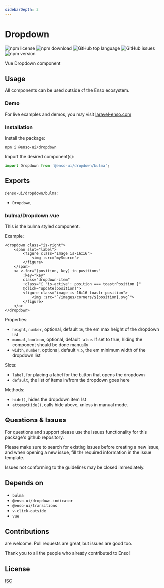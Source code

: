 ```yaml
---
sidebarDepth: 3
---
```


# Dropdown

![npm license](https://img.shields.io/npm/l/@enso-ui/dropdown.svg) 
![npm download](https://img.shields.io/npm/dm/@enso-ui/dropdown.svg) 
![GitHub top language](https://img.shields.io/github/languages/top/enso-ui/dropdown.svg) 
![GitHub issues](https://img.shields.io/github/issues/enso-ui/dropdown.svg) 
![npm version](https://img.shields.io/npm/v/@enso-ui/dropdown.svg) 

Vue Dropdown component

## Usage

All components can be used outside of the Enso ecosystem.

### Demo

For live examples and demos, you may visit [laravel-enso.com](https://www.laravel-enso.com)

### Installation

Install the package:
```
npm i @enso-ui/dropdown
```
Import the desired component(s):
```js
import Dropdown from '@enso-ui/dropdown/bulma';
```

## Exports

`@enso-ui/dropdown/bulma`:
- `Dropdown`,


### bulma/Dropdown.vue

This is the bulma styled component.

Example:
```vue
<dropdown class="is-right">
    <span slot="label">
        <figure class="image is-16x16">
            <img :src="mySource">
        </figure>
    </span>
    <a v-for="(position, key) in positions"
        :key="key"
        class="dropdown-item"
        :class="{ 'is-active': position === toastrPosition }"
        @click="update(position)">
        <figure class="image is-16x16 toastr-position">
            <img :src="`/images/corners/${position}.svg`">
        </figure>
    </a>
</dropdown>
```

Properties:
- `height`, `number`, optional, default `16`, the em max height of the dropdown list
- `manual`, `boolean`, optional, default `false`. If set to true, hiding the component should be done manually
- `width`, `number`, optional, default `4.5`, the em minimum width of the dropdown list 

Slots:
- `label`, for placing a label for the button that opens the dropdown
- `default`, the list of items in/from the dropdown goes here

Methods:
- `hide()`, hides the dropdown item list
- `attemptHide()`, calls hide above, unless in manual mode. 

## Questions & Issues

For questions and support please use the issues functionality
for this package's github repository.

Please make sure to search for existing issues before creating a new issue,
and when opening a new issue, fill the required information in the issue template.

Issues not conforming to the guidelines may be closed immediately.

## Depends on

- `bulma`
- `@enso-ui/dropdown-indicator`
- `@enso-ui/transitions`
- `v-click-outside`
- `vue`

## Contributions

are welcome. Pull requests are great, but issues are good too.

Thank you to all the people who already contributed to Enso!

## License

[ISC](https://opensource.org/licenses/ISC)
